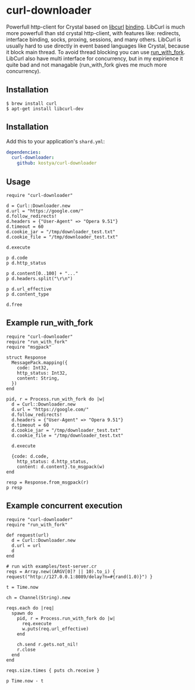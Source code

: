 # curl-downloader

Powerfull http-client for Crystal based on [libcurl](https://curl.haxx.se/libcurl/) [binding](https://github.com/blocknotes/curl-crystal). LibCurl is much more powerfull than std crystal http-client, with features like: redirects, interface binding, socks, proxing, sessions, and many others. LibCurl is usually hard to use directly in event based languages like Crystal, because it block main thread. To avoid thread blocking you can use [run_with_fork](https://github.com/kostya/run_with_fork). LibCurl also have multi interface for concurrency, but in my expirience it quite bad and not managable (run_with_fork gives me much more concurrency).

## Installation

    $ brew install curl
    $ apt-get install libcurl-dev

## Installation

Add this to your application's `shard.yml`:

```yaml
dependencies:
  curl-downloader:
    github: kostya/curl-downloader
```

## Usage

```crystal
require "curl-downloader"

d = Curl::Downloader.new
d.url = "https://google.com/"
d.follow_redirects!
d.headers = {"User-Agent" => "Opera 9.51"}
d.timeout = 60
d.cookie_jar = "/tmp/downloader_test.txt"
d.cookie_file = "/tmp/downloader_test.txt"

d.execute

p d.code
p d.http_status

p d.content[0..100] + "..."
p d.headers.split("\r\n")

p d.url_effective
p d.content_type

d.free
```

## Example run_with_fork

```crystal
require "curl-downloader"
require "run_with_fork"
require "msgpack"

struct Response
  MessagePack.mapping({
    code: Int32,
    http_status: Int32,
    content: String,
  })
end

pid, r = Process.run_with_fork do |w|
  d = Curl::Downloader.new
  d.url = "https://google.com/"
  d.follow_redirects!
  d.headers = {"User-Agent" => "Opera 9.51"}
  d.timeout = 60
  d.cookie_jar = "/tmp/downloader_test.txt"
  d.cookie_file = "/tmp/downloader_test.txt"

  d.execute

  {code: d.code, 
    http_status: d.http_status,
    content: d.content}.to_msgpack(w)
end

resp = Response.from_msgpack(r)
p resp
```

## Example concurrent execution

```crystal
require "curl-downloader"
require "run_with_fork"

def request(url)
  d = Curl::Downloader.new
  d.url = url
  d
end

# run with examples/test-server.cr
reqs = Array.new((ARGV[0]? || 10).to_i) { request("http://127.0.0.1:8089/delay?n=#{rand(1.0)}") }

t = Time.now

ch = Channel(String).new

reqs.each do |req| 
  spawn do
    pid, r = Process.run_with_fork do |w|
      req.execute
      w.puts(req.url_effective)
    end

    ch.send r.gets.not_nil!
    r.close
  end
end

reqs.size.times { puts ch.receive }

p Time.now - t
```